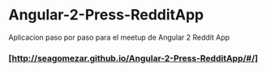 # Angular-2-Press-RedditApp
Aplicacion paso por paso para el meetup de Angular 2 Reddit App

### [http://seagomezar.github.io/Angular-2-Press-RedditApp/#/]

[http://seagomezar.github.io/Angular-2-Press-RedditApp/#/]: http://seagomezar.github.io/Angular-2-Press-RedditApp/#/
